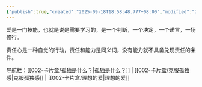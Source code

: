 ```yaml
---
{"publish":true,"created":"2025-09-18T18:58:48.777+08:00","modified":"2025-09-18T19:04:50.814+08:00","cssclasses":""}
---
```


爱是一门技能，也就是说是需要学习的，是一个判断，一个决定，一个诺言，一场修行。

责任心是一种自觉的行动，责任和能力是同义词，没有能力就不具备兑现责任的条件。

导航栏：[[002-卡片盒/孤独是什么？\|孤独是什么？]] | [[002-卡片盒/克服孤独感\|克服孤独感]] | [[002-卡片盒/理想的爱\|理想的爱]]